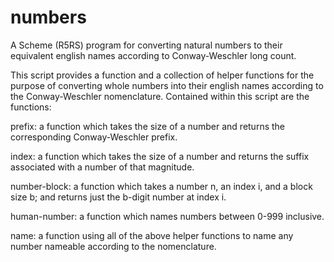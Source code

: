 # numbers
A Scheme (R5RS) program for converting natural numbers to their equivalent english names according to Conway-Weschler long count.

This script provides a function and a collection of helper functions for the purpose of converting whole numbers into their english names according to the Conway-Weschler nomenclature.
Contained within this script are the functions:

prefix: a function which takes the size of a number and returns the corresponding Conway-Weschler prefix.

index: a function which takes the size of a number and returns the suffix associated with a number of that magnitude.

number-block: a function which takes a number n, an index i, and a block size b; and returns just the b-digit number at index i.

human-number: a function which names numbers between 0-999 inclusive.

name: a function using all of the above helper functions to name any number nameable according to the nomenclature.
